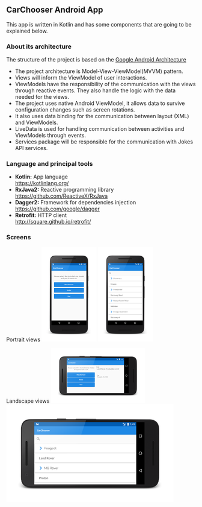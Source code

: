 ## CarChooser Android App
 
This app is written in Kotlin and has some components that are going to be explained below.

### About its architecture 

The structure of the project is based on the [Google Android Architecture](https://developer.android.com/topic/libraries/architecture/index.html)

* The project architecture is Model-View-ViewModel(MVVM) pattern.
* Views will inform the ViewModel of user interactions.
* ViewModels have the responsibility of the communication with the views through reactive events. They also handle the logic with the data needed for the views.
* The project uses native Android ViewModel, it allows data to survive configuration changes such as screen rotations.
* It also uses data binding for the communication between layout (XML) and ViewModels.
* LiveData is used for handling communication between activities and ViewModels through events. 
* Services package will be responsible for the communication with Jokes API services.

### Language and principal tools

* __Kotlin:__  App language  
https://kotlinlang.org/
* __RxJava2:__  Reactive programming library  
https://github.com/ReactiveX/RxJava
* __Dagger2:__  Framework for dependencies injection  
https://github.com/google/dagger
* __Retrofit:__  HTTP client   
http://square.github.io/retrofit/

### Screens

Portrait views
![Screen One](images/ScreenOne.png)
![Screen Two](images/ScreenThree.png)

Landscape views
![Screen Two](images/ScreenTwo.png)
![Screen Two](images/ScreenFour.png)
